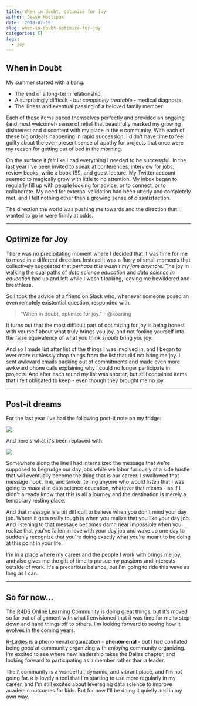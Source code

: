 ```yaml
---
title: When in doubt, optimize for joy
author: Jesse Mostipak
date: '2018-07-19'
slug: when-in-doubt-optimize-for-joy
categories: []
tags:
  - joy
---
```


## When in Doubt
My summer started with a bang:

* The end of a long-term relationship
* A surprisingly difficult - _but completely treatable_ - medical diagnosis
* The illness and eventual passing of a beloved family member

Each of these items paced themselves perfectly and provided an ongoing (and most welcome!) sense of relief that beautifully masked my growing disinterest and discontent with my place in the `R` community. With each of these big ordeals happening in rapid succession, I didn't have time to feel guilty about the ever-present sense of apathy for projects that once were my reason for getting out of bed in the morning.

On the surface it _felt_ like I had everything I needed to be successful. In the last year I've been invited to speak at conferences, interview for jobs, review books, write a book (!!!), and guest lecture. My Twitter account seemed to magically grow with little to no attention. My inbox began to regularly fill up with people looking for advice, or to connect, or to collaborate. My need for external validation had been utterly and completely met, and I felt nothing other than a growing sense of dissatisfaction.

The direction the world was pushing me towards and the direction that I wanted to go in were firmly at odds.

*** 

## Optimize for Joy
There was no precipitating moment where I decided that it was time for me to move in a different direction. Instead it was a flurry of small moments that collectively suggested that _perhaps this wasn't my jam anymore._ The joy in walking the dual paths of _data science education_ and _data science **in** education_ had up and left while I wasn't looking, leaving me bewildered and breathless.

So I took the advice of a friend on Slack who, whenever someone posed an even remotely existential question, responded with: 

> "When in doubt, optimize for joy." - @koaning

It turns out that the most difficult part of optimizing for joy is being honest with yourself about what truly brings you joy, and not fooling yourself into the false equivalency of what you think _should_ bring you joy.

And so I made list after list of the things I was involved in, and I began to ever more ruthlessly chop things from the list that did not bring me joy. I sent awkward emails backing out of commitments and made even more awkward phone calls explaining why I could no longer participate in projects. And after each round my list was shorter, but still contained items that I felt obligated to keep - even though they brought me no joy.

***

## Post-it dreams
For the last year I've had the following post-it note on my fridge:

![](https://i.imgur.com/o1V7owR.jpg)

And here's what it's been replaced with: 

![](https://i.imgur.com/umaNGft.jpg)

Somewhere along the line I had internalized the message that we're supposed to begrudge our day jobs while we labor furiously at a side hustle that will eventually become the thing that is our career. I swallowed that message hook, line, and sinker, telling anyone who would listen that I was going to _make it_ in data science education, whatever that means - as if I didn't already know that this is all a journey and the destination is merely a temporary resting place.

And that message is a bit difficult to believe when you don't mind your day job. Where it gets really tough is when you realize that you like your day job. And listening to that message becomes damn near impossible when you realize that you've fallen in love with your day job and wake up one day to suddenly recognize that you're doing exactly what you're meant to be doing at this point in your life.

I'm in a place where my career and the people I work with brings me joy, and also gives me the gift of time to pursue my passions and interests outside of work. It's a precarious balance, but I'm going to ride this wave as long as I can.

***

## So for now...
The [R4DS Online Learning Community](http://www.rfordatasci.com/) is doing great things, but it's moved so far out of alignment with what I envisioned that it was time for me to step down and hand things off to others. I'm looking forward to seeing how it evolves in the coming years. 

[R-Ladies](https://rladies.org/) is a phenomenal organization - **phenomenal** - but I had conflated being _good_ at community organizing with _enjoying_ community organizing. I'm excited to see where new leadership takes the Dallas chapter, and looking forward to participating as a member rather than a leader.

The `R` community is a wonderful, dynamic, and vibrant place, and I'm not going far. `R` is lovely a tool that I'm starting to use more regularly in my career, and I'm still excited about leveraging data science to improve academic outcomes for kids. But for now I'll be doing it quietly and in my own way. 

